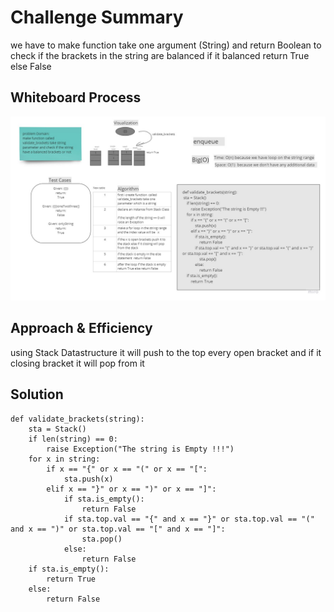 # Challenge Summary
<!-- Description of the challenge -->
we have to make function take one argument (String) and return Boolean
to check if the brackets in the string  are balanced if it balanced return True else False

## Whiteboard Process
<!-- Embedded whiteboard image -->
![brackets](../images/brackets.jpg)

## Approach & Efficiency
<!-- What approach did you take? Why? What is the Big O space/time for this approach? -->
using Stack Datastructure it will push to the top every open bracket and if it closing  bracket it will pop from it 


## Solution
<!-- Show how to run your code, and examples of it in action -->
```
def validate_brackets(string):
    sta = Stack()
    if len(string) == 0:
        raise Exception("The string is Empty !!!")
    for x in string:
        if x == "{" or x == "(" or x == "[":
            sta.push(x)
        elif x == "}" or x == ")" or x == "]":
            if sta.is_empty():
                return False
            if sta.top.val == "{" and x == "}" or sta.top.val == "(" and x == ")" or sta.top.val == "[" and x == "]":
                sta.pop()
            else:
                return False
    if sta.is_empty():
        return True
    else:
        return False
```